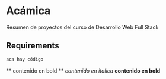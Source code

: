 # Acámica
Resumen de proyectos del curso de Desarrollo Web Full Stack
## Requirements
```bash
aca hay código
````
** contenido en bold **
_contenido en italica_
__contenido en bold__
